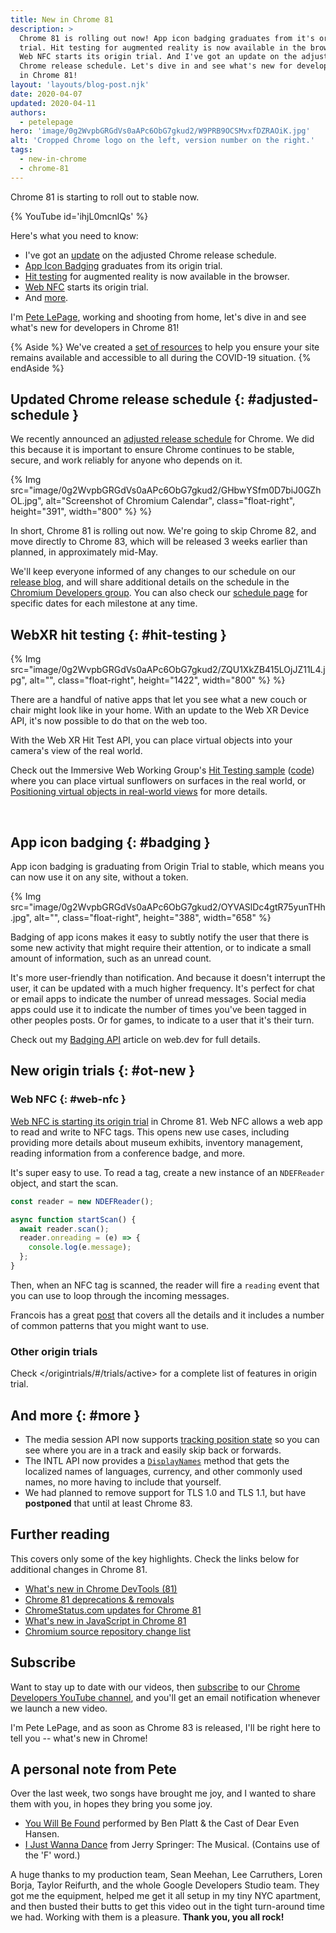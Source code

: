 ```yaml
---
title: New in Chrome 81
description: >
  Chrome 81 is rolling out now! App icon badging graduates from it's origin
  trial. Hit testing for augmented reality is now available in the browser.
  Web NFC starts its origin trial. And I've got an update on the adjusted
  Chrome release schedule. Let's dive in and see what's new for developers
  in Chrome 81!
layout: 'layouts/blog-post.njk'
date: 2020-04-07
updated: 2020-04-11
authors:
  - petelepage
hero: 'image/0g2WvpbGRGdVs0aAPc6ObG7gkud2/W9PRB9OCSMvxfDZRAOiK.jpg'
alt: 'Cropped Chrome logo on the left, version number on the right.'
tags:
  - new-in-chrome
  - chrome-81
---
```


Chrome 81 is starting to roll out to stable now.

{% YouTube id='ihjL0mcnlQs' %}

Here's what you need to know:

* I've got an [update](#adjusted-schedule) on the adjusted Chrome release
  schedule.
* [App Icon Badging](#badging) graduates from its origin trial.
* [Hit testing](#hit-testing) for augmented reality is now available in the
  browser.
* [Web NFC](#web-nfc) starts its origin trial.
* And [more](#more).

I'm [Pete LePage](https://petelepage.com/), working and shooting from home,
let's dive in and see what's new for developers in Chrome 81!

{% Aside %}
We've created a [set of resources](https://web.dev/covid19) to help you
ensure your site remains available and accessible to all during the COVID-19
situation.
{% endAside %}

## Updated Chrome release schedule {: #adjusted-schedule }

We recently announced an [adjusted release schedule][sched-adjust] for Chrome.
We did this because it is important to ensure Chrome continues to be stable,
secure, and work reliably for anyone who depends on it.

{% Img src="image/0g2WvpbGRGdVs0aAPc6ObG7gkud2/GHbwYSfm0D7biJ0GZhOL.jpg", alt="Screenshot of Chromium Calendar", class="float-right", height="391", width="800" %} %}

In short, Chrome 81 is rolling out now. We're going to skip Chrome 82, and move
directly to Chrome 83, which will be released 3 weeks earlier than planned,
in approximately mid-May.

We'll keep everyone informed of any changes to our schedule on our
[release blog][cr-release-blog], and will share additional details on the
schedule in the [Chromium Developers group][cr-dev]. You can also check our
[schedule page][cr-schedule] for specific dates for each milestone at any time.

[sched-adjust]: https://chromereleases.googleblog.com/2020/03/upcoming-chrome-and-chrome-os-releases.html
[cr-release-blog]: https://chromereleases.googleblog.com/
[cr-dev]: https://groups.google.com/a/chromium.org/g/chromium-dev
[cr-schedule]: https://chromiumdash.appspot.com/schedule

## WebXR hit testing {: #hit-testing }

{% Img src="image/0g2WvpbGRGdVs0aAPc6ObG7gkud2/ZQU1XkZB415LOjJZ11L4.jpg", alt="", class="float-right", height="1422", width="800" %} %}

There are a handful of native apps that let you see what a new couch or chair
might look like in your home. With an update to the Web XR Device API, it's
now possible to do that on the web too.

With the Web XR Hit Test API, you can place virtual objects into your camera's
view of the real world.

Check out the Immersive Web Working Group's [Hit Testing sample][ht-sample]
([code][ht-sample-code]) where you can place virtual sunflowers on surfaces in
the real world, or [Positioning virtual objects in real-world views][hit-test-article]
for more details.

<br style="clear:both;">

## App icon badging {: #badging }

App icon badging is graduating from Origin Trial to stable, which means you
can now use it on any site, without a token.

{% Img src="image/0g2WvpbGRGdVs0aAPc6ObG7gkud2/OYVASlDc4gtR75yunTHh.jpg", alt="", class="float-right", height="388", width="658" %}

Badging of app icons makes it easy to subtly notify the user that there is
some new activity that might require their attention, or to indicate a small
amount of information, such as an unread count.

It's more user-friendly than notification. And because it doesn't interrupt
the user, it can be updated with a much higher frequency. It's perfect for
chat or email apps to indicate the number of unread messages. Social media
apps could use it to indicate the number of times you've been tagged in other
peoples posts.  Or for games, to indicate to a user that it's their turn.

Check out my [Badging API][wd-badging] article on web.dev for full details.

## New origin trials {: #ot-new }

### Web NFC {: #web-nfc }

[Web NFC is starting its origin trial][nfc-ot] in Chrome 81. Web NFC allows a
web app to read and write to NFC tags. This opens new use cases, including
providing more details about museum exhibits, inventory management, reading
information from a conference badge, and more.

It's super easy to use. To read a tag, create a new instance of an `NDEFReader`
object, and start the scan.

```js
const reader = new NDEFReader();

async function startScan() {
  await reader.scan();
  reader.onreading = (e) => {
    console.log(e.message);
  };
}
```

Then, when an NFC tag is scanned, the reader will fire a `reading` event that you
can use to loop through the incoming messages.

Francois has a great [post][wd-nfc] that covers all the details and it
includes a number of common patterns that you might want to use.

### Other origin trials

Check </origintrials/#/trials/active> for
a complete list of features in origin trial.

## And more {: #more }

* The media session API now supports [tracking position state][ms-tracking] so
  you can see where you are in a track and easily skip back or forwards.
* The INTL API now provides a [`DisplayNames`][intl-display-names] method that
  gets the localized names of languages, currency, and other commonly used
  names, no more having to include that yourself.
* We had planned to remove support for TLS 1.0 and TLS 1.1, but have
  **postponed** that until at least Chrome 83.

## Further reading

This covers only some of the key highlights. Check the links below for
additional changes in Chrome 81.

* [What's new in Chrome DevTools (81)](/blog/new-in-devtools-81)
* [Chrome 81 deprecations & removals](https://developers.google.com/web/updates/2020/02/chrome-81-deps-rems)
* [ChromeStatus.com updates for Chrome 81](https://www.chromestatus.com/features#milestone%3D81)
* [What's new in JavaScript in Chrome 81](https://v8.dev/blog/v8-release-81)
* [Chromium source repository change list](https://chromium.googlesource.com/chromium/src/+log/80.0.3987.87..81.0.4044.99)

## Subscribe

Want to stay up to date with our videos, then [subscribe](https://goo.gl/6FP1a5)
to our [Chrome Developers YouTube channel](https://www.youtube.com/user/ChromeDevelopers/),
and you'll get an email notification whenever we launch a new video.

I'm Pete LePage, and as soon as Chrome 83 is released, I'll be right
here to tell you -- what's new in Chrome!

## A personal note from Pete

Over the last week, two songs have brought me joy, and I wanted to share them
with you, in hopes they bring you some joy.

* [You Will Be Found](https://www.youtube.com/watch?v=_10msPMEick&t=113)
  performed by Ben Platt & the Cast of Dear Even Hansen.
* [I Just Wanna Dance](https://www.youtube.com/watch?v=PSeJ6wfqhsw)
  from Jerry Springer: The Musical. (Contains use of the 'F' word.)

A huge thanks to my production team, Sean Meehan, Lee Carruthers, Loren Borja,
Taylor Reifurth, and the whole Google Developers Studio team. They got me the
equipment, helped me get it all setup in my tiny NYC apartment, and then
busted their butts to get this video out in the tight turn-around time we had.
Working with them is a pleasure. **Thank you, you all rock!**

[nfc-ot]: /origintrials/#/view_trial/236438980436951041
[ms-tracking]: https://googlechrome.github.io/samples/media-session/video.html
[intl-display-names]: https://github.com/tc39/proposal-intl-displaynames
[wd-nfc]: https://web.dev/nfc/
[wd-badging]: https://web.dev/badging-api/
[ms-form]: https://blogs.windows.com/msedgedev/2019/10/15/form-controls-microsoft-edge-chromium/
[hit-test-article]: https://web.dev/ar-hit-test/
[ht-sample]: https://immersive-web.github.io/webxr-samples/hit-test.html
[ht-sample-code]: https://github.com/immersive-web/webxr-samples/blob/master/hit-test.html
[amazon-nfc-stickers]: https://www.amazon.com/s?k=nfc+stickers
